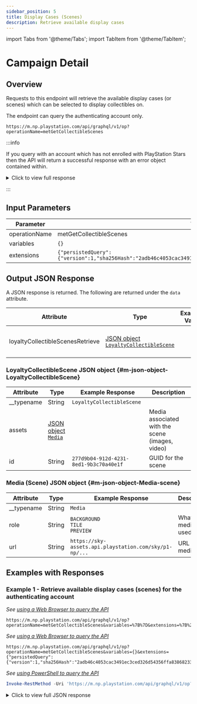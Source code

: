 ```yaml
---
sidebar_position: 5
title: Display Cases (Scenes)
description: Retrieve available display cases
---
```


import Tabs from '@theme/Tabs';
import TabItem from '@theme/TabItem';

# Campaign Detail

## Overview

Requests to this endpoint will retrieve the available display cases (or scenes) which can be selected to display collectibles on.

The endpoint can query the authenticating account only.

    https://m.np.playstation.com/api/graphql/v1/op?operationName=metGetCollectibleScenes

:::info

If you query with an account which has not enrolled with PlayStation Stars then the API will return a successful response with an error object contained within.

<details><summary>Click to view full response</summary>

```json
{
  "data": {
    "loyaltyCollectibleScenesRetrieve": []
  }
}
```

</details>

:::

## Input Parameters

| Parameter | Value |
| --- | --- |
| operationName | metGetCollectibleScenes |
| variables | `{}` |
| extensions | `{"persistedQuery":{"version":1,"sha256Hash":"2adb46c4053cac3491ec3ced326d54356ffa83868233cd6415998b2eadf23351"}}` |

## Output JSON Response

A JSON response is returned. The following are returned under the `data` attribute.

| Attribute | Type | Example Value | Description |
| --- | --- |--- | --- | 
| loyaltyCollectibleScenesRetrieve | [JSON object<br/>`LoyaltyCollectibleScene`](#m-json-object-LoyaltyCollectibleScene) | | Contains the available scenes

### LoyaltyCollectibleScene JSON object {#m-json-object-LoyaltyCollectibleScene}

| Attribute | Type | Example Response | Description |
| --- | --- |--- | --- |
| __typename | String | `LoyaltyCollectibleScene` |
| assets | [JSON object<br/>`Media`](#m-json-object-Media-scene) | | Media associated with the scene (images, video)
| id | String | `277d9b04-912d-4231-8ed1-9b3c70a40e1f` | GUID for the scene

### Media (Scene) JSON object {#m-json-object-Media-scene}

| Attribute | Type | Example Response | Description |
| --- | --- |--- | --- |
| __typename | String | `Media` |
| role | String | `BACKGROUND`<br/>`TILE`<br/>`PREVIEW` | What the media is used for
| url | String | `https://sky-assets.api.playstation.com/sky/p1-np/...` | URL for the media


## Examples with Responses

### Example 1 - Retrieve available display cases (scenes) for the authenticating account

<Tabs>
<TabItem value="example1-encoded-url" label="Encoded URL">

_See [using a Web Browser to query the API](../query-api#web-browser)_

    https://m.np.playstation.com/api/graphql/v1/op?operationName=metGetCollectibleScenes&variables=%7B%7D&extensions=%7B%22persistedQuery%22%3A%7B%22version%22%3A1%2C%22sha256Hash%22%3A%222adb46c4053cac3491ec3ced326d54356ffa83868233cd6415998b2eadf23351%22%7D%7D

</TabItem>

<TabItem value="example1-raw-url" label="Raw URL">

_See [using a Web Browser to query the API](../query-api#web-browser)_

    https://m.np.playstation.com/api/graphql/v1/op?operationName=metGetCollectibleScenes&variables={}&extensions={"persistedQuery":{"version":1,"sha256Hash":"2adb46c4053cac3491ec3ced326d54356ffa83868233cd6415998b2eadf23351"}}

</TabItem>

<TabItem value="example1-raw-pwsh" label="PowerShell">

_See [using PowerShell to query the API](../query-api#powershell-7)_

```powershell
Invoke-RestMethod -Uri 'https://m.np.playstation.com/api/graphql/v1/op?operationName=metGetCollectibleScenes&variables={}&extensions={"persistedQuery":{"version":1,"sha256Hash":"2adb46c4053cac3491ec3ced326d54356ffa83868233cd6415998b2eadf23351"}}' -Authentication Bearer -Token $token
```

</TabItem>

</Tabs>

<details><summary>Click to view full JSON response</summary>

```json
{
  "data": {
    "loyaltyCollectibleScenesRetrieve": [
      {
        "__typename": "LoyaltyCollectibleScene",
        "assets": [
          {
            "__typename": "Media",
            "role": "BACKGROUND",
            "url": "https://sky-assets.api.playstation.com/sky/p1-np/collectibleScene/image/hotel_scene_beta.png"
          },
          {
            "__typename": "Media",
            "role": "TILE",
            "url": "https://sky-assets.api.playstation.com/sky/p1-np/collectibleScene/image/hotel_tile.png"
          },
          {
            "__typename": "Media",
            "role": "PREVIEW",
            "url": "https://sky-assets.api.playstation.com/sky/p1-np/collectibleScene/image/hotel_preview_beta.png"
          }
        ],
        "id": "277d9b04-912d-4231-8ed1-9b3c70a40e1f"
      },
      {
        "__typename": "LoyaltyCollectibleScene",
        "assets": [
          {
            "__typename": "Media",
            "role": "BACKGROUND",
            "url": "https://sky-assets.api.playstation.com/sky/p1-np/collectibleScene/image/returnal_scene_beta2.png"
          },
          {
            "__typename": "Media",
            "role": "TILE",
            "url": "https://sky-assets.api.playstation.com/sky/p1-np/collectibleScene/image/returnal_tile.png"
          },
          {
            "__typename": "Media",
            "role": "PREVIEW",
            "url": "https://sky-assets.api.playstation.com/sky/p1-np/collectibleScene/image/returnal_preview_beta2.png"
          }
        ],
        "id": "8c84db83-1e4f-4ba8-9409-1b794a5d2a00"
      },
      {
        "__typename": "LoyaltyCollectibleScene",
        "assets": [
          {
            "__typename": "Media",
            "role": "BACKGROUND",
            "url": "https://sky-assets.api.playstation.com/sky/p1-np/collectibleScene/image/ice_background.png"
          },
          {
            "__typename": "Media",
            "role": "TILE",
            "url": "https://sky-assets.api.playstation.com/sky/p1-np/collectibleScene/image/Ice_Tile.png"
          },
          {
            "__typename": "Media",
            "role": "PREVIEW",
            "url": "https://sky-assets.api.playstation.com/sky/p1-np/collectibleScene/image/Ice_Preview.png"
          }
        ],
        "id": "a68f1a18-de00-429d-b4dc-d0bc66b748c7"
      }
    ]
  }
}
```

</details>